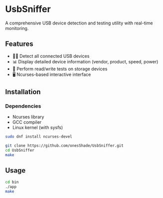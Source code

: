 # UsbSniffer

A comprehensive USB device detection and testing utility with real-time monitoring.

## Features

- 🕵️‍♂️ Detect all connected USB devices
- 📊 Display detailed device information (vendor, product, speed, power)
- 🧪 Perform read/write tests on storage devices
- 🖥️ Ncurses-based interactive interface

## Installation

### Dependencies
- Ncurses library
- GCC compiler
- Linux kernel (with sysfs)

```bash
sudo dnf install ncurses-devel 

git clone https://github.com/onesShade/UsbSniffer.git
cd UsbSniffer
make
```

## Usage
```bash
cd bin
./app
make
```